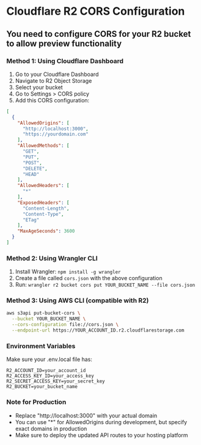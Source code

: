 # Cloudflare R2 CORS Configuration

## You need to configure CORS for your R2 bucket to allow preview functionality

### Method 1: Using Cloudflare Dashboard
1. Go to your Cloudflare Dashboard
2. Navigate to R2 Object Storage
3. Select your bucket
4. Go to Settings > CORS policy
5. Add this CORS configuration:

```json
[
  {
    "AllowedOrigins": [
      "http://localhost:3000",
      "https://yourdomain.com"
    ],
    "AllowedMethods": [
      "GET",
      "PUT",
      "POST",
      "DELETE",
      "HEAD"
    ],
    "AllowedHeaders": [
      "*"
    ],
    "ExposedHeaders": [
      "Content-Length",
      "Content-Type",
      "ETag"
    ],
    "MaxAgeSeconds": 3600
  }
]
```

### Method 2: Using Wrangler CLI
1. Install Wrangler: `npm install -g wrangler`
2. Create a file called `cors.json` with the above configuration
3. Run: `wrangler r2 bucket cors put YOUR_BUCKET_NAME --file cors.json`

### Method 3: Using AWS CLI (compatible with R2)
```bash
aws s3api put-bucket-cors \
  --bucket YOUR_BUCKET_NAME \
  --cors-configuration file://cors.json \
  --endpoint-url https://YOUR_ACCOUNT_ID.r2.cloudflarestorage.com
```

### Environment Variables
Make sure your .env.local file has:
```
R2_ACCOUNT_ID=your_account_id
R2_ACCESS_KEY_ID=your_access_key
R2_SECRET_ACCESS_KEY=your_secret_key
R2_BUCKET=your_bucket_name
```

### Note for Production
- Replace "http://localhost:3000" with your actual domain
- You can use "*" for AllowedOrigins during development, but specify exact domains in production
- Make sure to deploy the updated API routes to your hosting platform